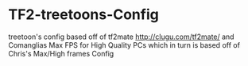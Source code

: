 # TF2-treetoons-Config
treetoon's config based off of tf2mate http://clugu.com/tf2mate/ and Comanglias Max FPS for High Quality PCs which in turn is based off of Chris's Max/High frames Config
